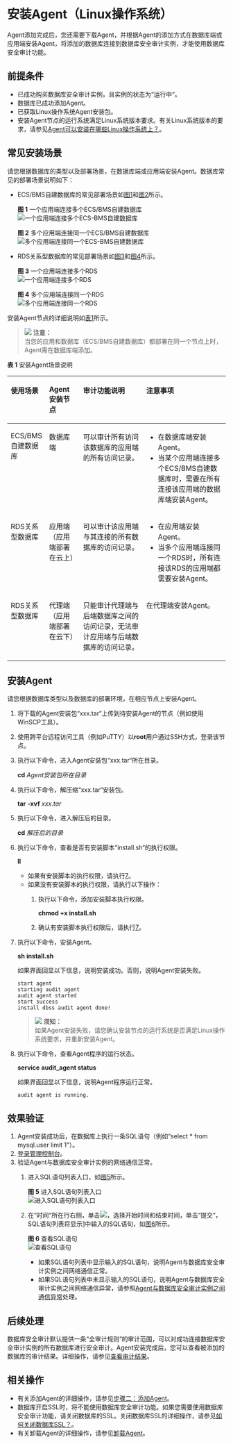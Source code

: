 # 安装Agent（Linux操作系统）<a name="ZH-CN_TOPIC_0174227115"></a>

Agent添加完成后，您还需要下载Agent，并根据Agent的添加方式在数据库端或应用端安装Agent，将添加的数据库连接到数据库安全审计实例，才能使用数据库安全审计功能。

## 前提条件<a name="section070891116319"></a>

-   已成功购买数据库安全审计实例，且实例的状态为“运行中“。
-   数据库已成功添加Agent。
-   已获取Linux操作系统Agent安装包。
-   安装Agent节点的运行系统满足Linux系统版本要求。有关Linux系统版本的要求，请参见[Agent可以安装在哪些Linux操作系统上？](https://support.huaweicloud.com/dbss_faq/dbss_01_0319.html)。

## 常见安装场景<a name="section984415120154"></a>

请您根据数据库的类型以及部署场景，在数据库端或应用端安装Agent。数据库常见的部署场景说明如下：

-   ECS/BMS自建数据库的常见部署场景如[图1](#fig0617131314411)和[图2](#fig1131385013914)所示。

    **图 1**  一个应用端连接多个ECS/BMS自建数据库<a name="fig0617131314411"></a>  
    ![](figures/一个应用端连接多个ECS-BMS自建数据库.png "一个应用端连接多个ECS-BMS自建数据库")

    **图 2**  多个应用端连接同一个ECS/BMS自建数据库<a name="fig1131385013914"></a>  
    ![](figures/多个应用端连接同一个ECS-BMS自建数据库.png "多个应用端连接同一个ECS-BMS自建数据库")

-   RDS关系型数据库的常见部署场景如[图3](#fig76418538416)和[图4](#fig766123541110)所示。

    **图 3**  一个应用端连接多个RDS<a name="fig76418538416"></a>  
    ![](figures/一个应用端连接多个RDS.png "一个应用端连接多个RDS")

    **图 4**  多个应用端连接同一个RDS<a name="fig766123541110"></a>  
    ![](figures/多个应用端连接同一个RDS.png "多个应用端连接同一个RDS")


安装Agent节点的详细说明如[表1](#zh-cn_topic_0110856029_table4295843716304)所示。

>![](public_sys-resources/icon-caution.gif) **注意：**   
>当您的应用和数据库（ECS/BMS自建数据库）都部署在同一个节点上时，Agent需在数据库端添加。  

**表 1**  安装Agent场景说明

<a name="zh-cn_topic_0110856029_table4295843716304"></a>
<table><thead align="left"><tr id="zh-cn_topic_0110856029_row4338993216304"><th class="cellrowborder" valign="top" width="16.91%" id="mcps1.2.5.1.1"><p id="p242511529611"><a name="p242511529611"></a><a name="p242511529611"></a>使用场景</p>
</th>
<th class="cellrowborder" valign="top" width="15.61%" id="mcps1.2.5.1.2"><p id="p669218115912"><a name="p669218115912"></a><a name="p669218115912"></a>Agent安装节点</p>
</th>
<th class="cellrowborder" valign="top" width="29.21%" id="mcps1.2.5.1.3"><p id="zh-cn_topic_0110856029_p554697916304"><a name="zh-cn_topic_0110856029_p554697916304"></a><a name="zh-cn_topic_0110856029_p554697916304"></a>审计功能说明</p>
</th>
<th class="cellrowborder" valign="top" width="38.269999999999996%" id="mcps1.2.5.1.4"><p id="p1457555517420"><a name="p1457555517420"></a><a name="p1457555517420"></a>注意事项</p>
</th>
</tr>
</thead>
<tbody><tr id="zh-cn_topic_0110856029_row3896937416304"><td class="cellrowborder" valign="top" width="16.91%" headers="mcps1.2.5.1.1 "><p id="p1742645217615"><a name="p1742645217615"></a><a name="p1742645217615"></a>ECS/BMS自建数据库</p>
</td>
<td class="cellrowborder" valign="top" width="15.61%" headers="mcps1.2.5.1.2 "><p id="p96937116596"><a name="p96937116596"></a><a name="p96937116596"></a>数据库端</p>
</td>
<td class="cellrowborder" valign="top" width="29.21%" headers="mcps1.2.5.1.3 "><p id="p163512146517"><a name="p163512146517"></a><a name="p163512146517"></a>可以审计所有访问该数据库的应用端的所有访问记录。</p>
</td>
<td class="cellrowborder" valign="top" width="38.269999999999996%" headers="mcps1.2.5.1.4 "><a name="ul1434325082513"></a><a name="ul1434325082513"></a><ul id="ul1434325082513"><li>在数据库端安装Agent。</li><li>当某个应用端连接多个ECS/BMS自建数据库时，需要在所有连接该应用端的数据库端安装Agent。</li></ul>
</td>
</tr>
<tr id="zh-cn_topic_0110856029_row1319658616304"><td class="cellrowborder" valign="top" width="16.91%" headers="mcps1.2.5.1.1 "><p id="p10426195218611"><a name="p10426195218611"></a><a name="p10426195218611"></a>RDS关系型数据库</p>
</td>
<td class="cellrowborder" valign="top" width="15.61%" headers="mcps1.2.5.1.2 "><p id="p1669315145912"><a name="p1669315145912"></a><a name="p1669315145912"></a>应用端（应用端部署在云上）</p>
</td>
<td class="cellrowborder" valign="top" width="29.21%" headers="mcps1.2.5.1.3 "><p id="p137861430175114"><a name="p137861430175114"></a><a name="p137861430175114"></a>可以审计该应用端与其连接的所有数据库的访问记录。</p>
</td>
<td class="cellrowborder" valign="top" width="38.269999999999996%" headers="mcps1.2.5.1.4 "><a name="ul832714025916"></a><a name="ul832714025916"></a><ul id="ul832714025916"><li>在应用端安装Agent。</li><li>当多个应用端连接同一个RDS时，所有连接该RDS的应用端都需要安装Agent。</li></ul>
</td>
</tr>
<tr id="row673153818506"><td class="cellrowborder" valign="top" width="16.91%" headers="mcps1.2.5.1.1 "><p id="p19307124313503"><a name="p19307124313503"></a><a name="p19307124313503"></a>RDS关系型数据库</p>
</td>
<td class="cellrowborder" valign="top" width="15.61%" headers="mcps1.2.5.1.2 "><p id="p57321338145019"><a name="p57321338145019"></a><a name="p57321338145019"></a>代理端（应用端部署在云下）</p>
</td>
<td class="cellrowborder" valign="top" width="29.21%" headers="mcps1.2.5.1.3 "><p id="p07324384506"><a name="p07324384506"></a><a name="p07324384506"></a>只能审计代理端与后端数据库之间的访问记录，无法审计应用端与后端数据库的访问记录。</p>
</td>
<td class="cellrowborder" valign="top" width="38.269999999999996%" headers="mcps1.2.5.1.4 "><p id="p31819567512"><a name="p31819567512"></a><a name="p31819567512"></a>在代理端安装Agent。</p>
</td>
</tr>
</tbody>
</table>

## 安装Agent<a name="section16540958125719"></a>

请您根据数据库类型以及数据库的部署环境，在相应节点上安装Agent。

1.  将下载的Agent安装包“xxx.tar“上传到待安装Agent的节点（例如使用WinSCP工具）。
2.  使用跨平台远程访问工具（例如PuTTY）以**root**用户通过SSH方式，登录该节点。
3.  执行以下命令，进入Agent安装包“xxx.tar“所在目录。

    **cd** _Agent安装包所在目录_

4.  执行以下命令，解压缩“xxx.tar“安装包。

    **tar** **-xvf** _xxx.tar_

5.  执行以下命令，进入解压后的目录。

    **cd** _解压后的目录_

6.  执行以下命令，查看是否有安装脚本“install.sh“的执行权限。

    **ll**

    -   如果有安装脚本的执行权限，请执行[7](#li144058161155)。
    -   如果没有安装脚本的执行权限，请执行以下操作：
        1.  执行以下命令，添加安装脚本执行权限。

            **chmod +x install.sh**

        2.  确认有安装脚本执行权限后，请执行[7](#li144058161155)。

7.  <a name="li144058161155"></a>执行以下命令，安装Agent。

    **sh** **install.sh**

    如果界面回显以下信息，说明安装成功。否则，说明Agent安装失败。

    ```
    start agent
    starting audit agent
    audit agent started
    start success
    install dbss audit agent done!
    ```

    >![](public_sys-resources/icon-notice.gif) **须知：**   
    >如果Agent安装失败，请您确认安装节点的运行系统是否满足Linux操作系统要求，并重新安装Agent。  

8.  执行以下命令，查看Agent程序的运行状态。

    **service** **audit\_agent status**

    如果界面回显以下信息，说明Agent程序运行正常。

    ```
    audit agent is running.
    ```


## 效果验证<a name="section159134316157"></a>

1.  <a name="li0294761612"></a>Agent安装成功后，在数据库上执行一条SQL语句（例如“select \* from mysql.user limit 1“）。
2.  [登录管理控制台](https://console.huaweicloud.com/)。
3.  验证Agent与数据库安全审计实例的网络通信正常。
    1.  进入SQL语句列表入口，如[图5](#fig1489915095118)所示。

        **图 5**  进入SQL语句列表入口<a name="fig1489915095118"></a>  
        ![](figures/进入SQL语句列表入口.png "进入SQL语句列表入口")

    2.  在“时间“所在行右侧，单击![](figures/icon-calendar.png)，选择开始时间和结束时间，单击“提交“，SQL语句列表将显示[1](#li0294761612)中输入的SQL语句，如[图6](#fig8994029155516)所示。

        **图 6**  查看SQL语句<a name="fig8994029155516"></a>  
        ![](figures/查看SQL语句.png "查看SQL语句")

        -   如果SQL语句列表中显示输入的SQL语句，说明Agent与数据库安全审计实例之间网络通信正常。
        -   如果SQL语句列表中未显示输入的SQL语句，说明Agent与数据库安全审计实例之间网络通信异常，请参照[Agent与数据库安全审计实例之间通信异常](Agent与数据库安全审计实例之间通信异常.md)处理。



## 后续处理<a name="section11581123681920"></a>

数据库安全审计默认提供一条“全审计规则“的审计范围，可以对成功连接数据库安全审计实例的所有数据库进行安全审计。Agent安装完成后，您可以查看被添加的数据库的审计结果。详细操作，请参见[查看审计结果](查看审计总览信息.md)。

## 相关操作<a name="section3657198173220"></a>

-   有关添加Agent的详细操作，请参见[步骤二：添加Agent](步骤二-添加Agent.md)。
-   数据库开启SSL时，将不能使用数据库安全审计功能。如果您需要使用数据库安全审计功能，请关闭数据库的SSL。关闭数据库SSL的详细操作，请参见[如何关闭数据库SSL？](https://support.huaweicloud.com/dbss_faq/dbss_01_0283.html)。
-   有关卸载Agent的详细操作，请参见[卸载Agent](卸载Agent.md)。

